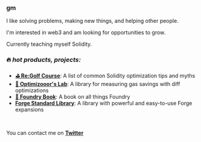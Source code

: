 ### gm

I like solving problems, making new things, and helping other people.

I'm interested in web3 and am looking for opportunities to grow.

Currently teaching myself Solidity.

### 🔥 *hot products, projects:*

- **[⛳ Re:Golf Course](https://github.com/ZeroEkkusu/re-golf-course)**: A list of common Solidity optimization tips and myths
- **[🧪 Optimizooor's Lab](https://github.com/ZeroEkkusu/optimizooors-lab)**: A library for measuring gas savings with diff optimizations
- **[📖 Foundry Book](https://onbjerg.github.io/foundry-book/)**: A book on all things Foundry
- **[Forge Standard Library](https://github.com/brockelmore/forge-std)**: A library with powerful and easy-to-use Forge expansions

<br>

You can contact me on [**Twitter**](https://twitter.com/ZeroEkkusu00x)

<!--
**ZeroEkkusu/ZeroEkkusu** is a ✨ _special_ ✨ repository because its `README.md` (this file) appears on your GitHub profile.

Here are some ideas to get you started:

- 🔭 I’m currently working on ...
- 🌱 I’m currently learning ...
- 👯 I’m looking to collaborate on ...
- 🤔 I’m looking for help with ...
- 💬 Ask me about ...
- 📫 How to reach me: ...
- 😄 Pronouns: ...
- ⚡ Fun fact: ...
-->
